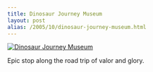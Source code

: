 ```yaml
---
title: Dinosaur Journey Museum
layout: post
alias: /2005/10/dinosaur-journey-museum.html
---
```


[![Dinosaur Journey Museum](http://static.flickr.com/33/48850821_c21dcb6295.jpg)](http://www.flickr.com/photos/scelfo/48850821/)

Epic stop along the road trip of valor and glory.
